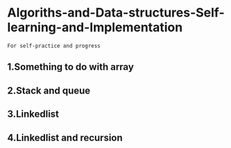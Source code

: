 # Algoriths-and-Data-structures-Self-learning-and-Implementation
`For self-practice and progress`
## 1.Something to do with array
## 2.Stack and queue
## 3.Linkedlist
## 4.Linkedlist and recursion
